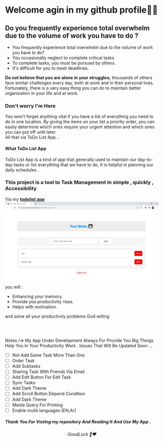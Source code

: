 # Welcome agin in my github profile👋🤝

## Do you frequently experience total overwhelm due to the volume of work you have to do ?

<ul>
<li>You frequently experience total overwhelm due to the volume of work you have to do?</li>
<li>You occasionally neglect to complete critical tasks.</li>
<li>To complete tasks, you must be pursued by others.</li>
<li>It's difficult for you to meet deadlines.</li>
</ul>
<b>Do not believe that you are alone in your struggles;</b> thousands of others face similar challenges every day, both at work and in their personal lives. Fortunately, there is a very easy thing you can do to maintain better organization in your life and at work.

### Don't worry I'm Here

You won't forget anything vital if you have a list of everything you need to do in one location. By giving the items on your list a priority order, you can easily determine which ones require your urgent attention and which ones you can put off until later. <br> All that via ToDo List App ..

#### What ToDo List App

ToDo List App is a kind of app that generally used to maintain our day-to-day tasks or list everything that we have to do, It is helpful in planning our daily schedules .

### This project is a tool to Task Management in simple , quickly , Accessibility

Via my
<a href="https://wesam-abutuaimeh.github.io/todolist-app/html"><strong>todolist app</strong> </a>
<img src="/media/imgs/todolist UI.jpg"></img>
<br>
you will :

<ul>
<li>Enhancing your memory.</li>
<li>Provide you productivity rises.</li>
<li>Helps with motivation .</li>
</ul>
<p>and solve all your productivity problems God willing</p>
<br><br>

<span>Notes /=> My App Under Development Always For Provide You Big Things Help You In Your Productivity Work .</span>
Issues That Will Be Updated Soon ...
<br>

- [ ] Not Add Same Task More Than One
- [ ] Order Task
- [ ] Add Subtasks
- [ ] Sharing Task With Friends Via Email
- [ ] Add Edit Button For Edit Task
- [ ] Sync Tasks
- [ ] Add Dark Theme
- [ ] Add Scroll Button Depend Condition
- [ ] Add Dark Theme
- [ ] Meida Query For Printing
- [ ] Enable multii languages [EN,Ar]

##### Thank You For Visting my repository And Reading It And Use My App .

<h6 align="center">GoodLuck 🌹❤️</h6>
